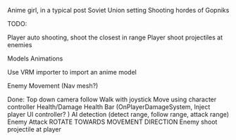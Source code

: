 Anime girl, in a typical post Soviet Union setting
Shooting hordes of Gopniks


TODO:

Player auto shooting, shoot the closest in range
Player shoot projectiles at enemies

Models
Animations

Use VRM importer to import an anime model

Enemy Movement (Nav mesh?)

Done:
Top down camera follow
Walk with joystick
Move using character controller
Health/Damage
Health Bar (OnPlayerDamageSystem, Inject player UI controller? )
AI detection (detect range, follow range, attack range)
Enemy Attack
ROTATE TOWARDS MOVEMENT DIRECTION
Enemy shoot projectile at player